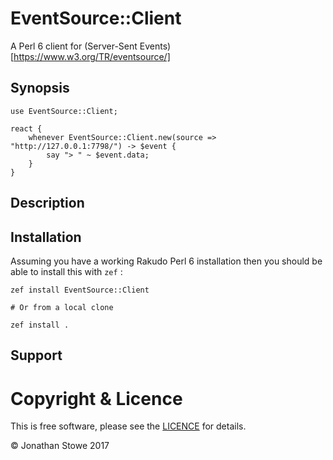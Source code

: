 # EventSource::Client

A Perl 6 client for (Server-Sent Events)[https://www.w3.org/TR/eventsource/]

## Synopsis

```perl6
use EventSource::Client;

react {
    whenever EventSource::Client.new(source => "http://127.0.0.1:7798/") -> $event {
        say "> " ~ $event.data;
    }
}
```

## Description



## Installation

Assuming you have a working Rakudo Perl 6 installation then you should be able to
install this with `zef` :

    zef install EventSource::Client

    # Or from a local clone

    zef install .

## Support

# Copyright & Licence

This is free software, please see the [LICENCE](LICENCE) for details.

© Jonathan Stowe 2017
